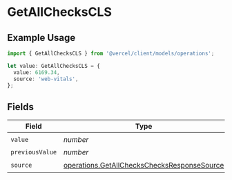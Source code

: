# GetAllChecksCLS

## Example Usage

```typescript
import { GetAllChecksCLS } from '@vercel/client/models/operations';

let value: GetAllChecksCLS = {
  value: 6169.34,
  source: 'web-vitals',
};
```

## Fields

| Field           | Type                                                                                                       | Required           | Description |
| --------------- | ---------------------------------------------------------------------------------------------------------- | ------------------ | ----------- |
| `value`         | _number_                                                                                                   | :heavy_check_mark: | N/A         |
| `previousValue` | _number_                                                                                                   | :heavy_minus_sign: | N/A         |
| `source`        | [operations.GetAllChecksChecksResponseSource](../../models/operations/getallcheckschecksresponsesource.md) | :heavy_check_mark: | N/A         |
